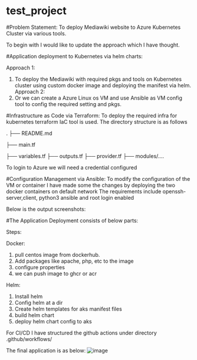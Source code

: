 # test_project


#Problem Statement:
To deploy Mediawiki website to Azure Kubernetes Cluster via various tools.

To begin with I would like to update the approach which I have thought.

#Application deployment to Kubernetes via helm charts:

Approach 1:
1. To deploy the Mediawiki with required pkgs and tools on Kubernetes cluster using custom docker image and deploying the manifest via helm.
Approach 2:
2. Or we can create a Azure Linux os VM and use Ansible as VM config tool to config the required setting and pkgs.


#Infrastructure as Code via Terraform:
To deploy the required infra for kubernetes terraform IaC tool is used.
The directory structure is as follows

.
├── README.md

├── main.tf

├── variables.tf
├── outputs.tf
├── provider.tf
├── modules/....

To login to Azure we will need a credential configured 

#Configuration Management via Ansible:
To modify the configuration of the VM or container I have made some the changes by deploying the two docker containers on default network
The requirements include openssh-server,client, python3 ansible and root login enabled

Below is the output screenshots:







#The Application Deployment consists of below parts:

Steps:

Docker: 
1. pull centos image from dockerhub.
2. Add packages like apache, php,  etc to the image
3. configure properties
4. we can push image to ghcr or acr 

Helm:
1. Install helm 
2. Config helm at a dir
3. Create helm templates for aks manifest files
4. build helm chart 
5. deploy helm chart config to aks


For CI/CD I have structured the github actions under directory
.github/workflows/


The final application is as below:
![image](https://user-images.githubusercontent.com/30085103/179346248-b774cec0-dbef-4818-99e0-13105890a0c0.png)



